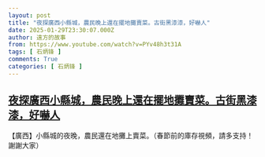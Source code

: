 ```yaml
---
layout: post
title: "夜探廣西小縣城，農民晚上還在擺地攤賣菜。古街黑漆漆，好嚇人"
date: 2025-01-29T23:30:07.000Z
author: 遠方的故事
from: https://www.youtube.com/watch?v=PYv48h3t31A
tags: [ 石炳锋 ]
comments: True
categories: [ 石炳锋 ]
---
```

<!--1738193407000-->
[夜探廣西小縣城，農民晚上還在擺地攤賣菜。古街黑漆漆，好嚇人](https://www.youtube.com/watch?v=PYv48h3t31A)
------

<div>
【廣西】小縣城的夜晚，農民還在地攤上賣菜。（春節前的庫存視頻，請多支持！謝謝大家）
</div>
